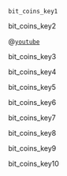 ```ngMeta
bit_coins_key1
```

bit_coins_key2



@[`youtube`](Um63OQz3bjo)

bit_coins_key3


bit_coins_key4


bit_coins_key5


bit_coins_key6


bit_coins_key7


bit_coins_key8



bit_coins_key9


bit_coins_key10
